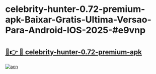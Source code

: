 # celebrity-hunter-0.72-premium-apk-Baixar-Gratis-Ultima-Versao-Para-Android-IOS-2025-#e9vnp

# <h2><a href="https://ainizakaria.my?title=celebrity-hunter-0.72-premium-apk&ref=24M">🔗👉 🔴 celebrity-hunter-0.72-premium-apk</a></h2>

[![acn](https://github.com/user-attachments/assets/0f9c940e-d8b0-45ae-aac7-cd30a18b3e1c)](https://ainizakaria.my?title=celebrity-hunter-0.72-premium-apk&ref=24M)

